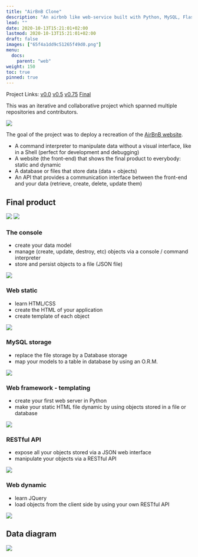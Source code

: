 ```yaml
---
title: "AirBnB Clone"
description: "An airbnb like web-service built with Python, MySQL, Flask, HTML, and Javascript."
lead: ""
date: 2020-10-13T15:21:01+02:00
lastmod: 2020-10-13T15:21:01+02:00
draft: false
images: ["65f4a1dd9c51265f49d0.png"]
menu:
  docs:
    parent: "web"
weight: 150
toc: true
pinned: true
---
```



Project Links: [v0.0](https://github.com/peytonbrsmith/airbnb_clone) [v0.5](https://github.com/peytonbrsmith/airbnb_clone_v2) [v0.75](https://github.com/peytonbrsmith/airbnb_clone_v3) [Final](https://github.com/peytonbrsmith/airbnb_clone_v4)

This was an iterative and collaborative project which spanned multiple repositories and contributors.

![](65f4a1dd9c51265f49d0.png)

The goal of the project was to deploy a recreation of the [AirBnB website](https://www.airbnb.com/ "AirBnB website").

-   A command interpreter to manipulate data without a visual interface,
    like in a Shell (perfect for development and debugging)
-   A website (the front-end) that shows the final product to everybody:
    static and dynamic
-   A database or files that store data (data = objects)
-   An API that provides a communication interface between the front-end
    and your data (retrieve, create, delete, update them)

## Final product

![](fe2e3e7701dec72ce612472dab9bb55fe0e9f6d4.png)
![](da2584da58f1d99a72f0a4d8d22c1e485468f941.png)


### The console

-   create your data model
-   manage (create, update, destroy, etc) objects via a console /
    command interpreter
-   store and persist objects to a file (JSON file)

![](815046647d23428a14ca.png)

### Web static

-   learn HTML/CSS
-   create the HTML of your application
-   create template of each object

![](87c01524ada6080f40fc.png)

### MySQL storage

-   replace the file storage by a Database storage
-   map your models to a table in database by using an O.R.M.

![](5284383714459fa68841.png)

### Web framework - templating

-   create your first web server in Python
-   make your static HTML file dynamic by using objects stored in a file
    or database

![](cb778ec8a13acecb53ef.png)

### RESTful API

-   expose all your objects stored via a JSON web interface
-   manipulate your objects via a RESTful API

![](06fccc41df40ab8f9d49.png)

### Web dynamic

-   learn JQuery
-   load objects from the client side by using your own RESTful API

![](d2d06462824fab5846f3.png)

## Data diagram

![](99e1a8f2be8c09d5ce5ac321e8cf39f0917f8db5.jpg)



